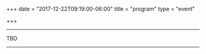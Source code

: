 +++
date = "2017-12-22T09:19:00-06:00"
title = "program"
type = "event"

+++

<div class = "row">
  <div class = "col-md-12">
    <hr />
    TBD
    <hr />
  </div>
</div>